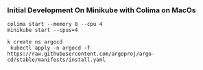 ### Initial Development On Minikube with Colima on MacOs
    colima start --memory 8 --cpu 4
    minikube start --cpus=4

    k create ns argocd
     kubectl apply -n argocd -f https://raw.githubusercontent.com/argoproj/argo-cd/stable/manifests/install.yaml

